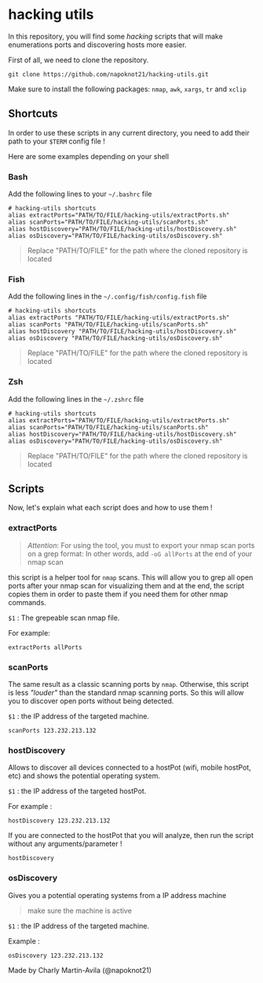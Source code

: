 # hacking utils

In this repository, you will find some *hacking* scripts that will make enumerations ports and discovering hosts more easier.

First of all, we need to clone the repository.
```
git clone https://github.com/napoknot21/hacking-utils.git
```

Make sure to install the following packages: ```nmap```, ```awk```, ```xargs```, ```tr``` and ```xclip```


## Shortcuts

In order to use these scripts in any current directory, you need to add their path to your ```$TERM``` config file !

Here are some examples depending on your shell

### Bash
Add the following lines to your ```~/.bashrc``` file
```
# hacking-utils shortcuts
alias extractPorts="PATH/TO/FILE/hacking-utils/extractPorts.sh"
alias scanPorts="PATH/TO/FILE/hacking-utils/scanPorts.sh"
alias hostDiscovery="PATH/TO/FILE/hacking-utils/hostDiscovery.sh"
alias osDiscovery="PATH/TO/FILE/hacking-utils/osDiscovery.sh"
```
> Replace "PATH/TO/FILE" for the path where the cloned repository is located


### Fish
Add the following lines in the ```~/.config/fish/config.fish``` file
```
# hacking-utils shortcuts
alias extractPorts "PATH/TO/FILE/hacking-utils/extractPorts.sh"
alias scanPorts "PATH/TO/FILE/hacking-utils/scanPorts.sh"
alias hostDiscovery "PATH/TO/FILE/hacking-utils/hostDiscovery.sh"
alias osDiscovery "PATH/TO/FILE/hacking-utils/osDiscovery.sh"
```
> Replace "PATH/TO/FILE" for the path where the cloned repository is located


### Zsh
Add the following lines in the ```~/.zshrc``` file
```
# hacking-utils shortcuts
alias extractPorts="PATH/TO/FILE/hacking-utils/extractPorts.sh"
alias scanPorts="PATH/TO/FILE/hacking-utils/scanPorts.sh"
alias hostDiscovery="PATH/TO/FILE/hacking-utils/hostDiscovery.sh"
alias osDiscovery="PATH/TO/FILE/hacking-utils/osDiscovery.sh"
```
> Replace "PATH/TO/FILE" for the path where the cloned repository is located


## Scripts
Now, let's explain what each script does and how to use them !

### **extractPorts**
> *Attention*:
> For using the tool, you must to export your nmap scan ports on a grep format:
> In other words, add ```-oG allPorts``` at the end of your nmap scan

this script is a helper tool for ```nmap``` scans. This will allow you to grep all open ports after your nmap scan for visualizing them and at the end, the script copies them in order to paste them if you need them for other nmap commands.

```$1``` : The grepeable scan nmap file.

For example:
```
extractPorts allPorts
```

### **scanPorts**
The same result as a classic scanning ports by ```nmap```. Otherwise, this script is less *"louder"* than the standard nmap scanning ports. So this will allow you to discover open ports without being detected.

```$1``` : the IP address of the targeted machine.


```
scanPorts 123.232.213.132
```

### **hostDiscovery**
Allows to discover all devices connected to a hostPot (wifi, mobile hostPot, etc) and shows the potential operating system.

```$1``` : the IP address of the targeted hostPot.

For example :
```
hostDiscovery 123.232.213.132
```
If you are connected to the hostPot that you will analyze, then run the script without any arguments/parameter !
```
hostDiscovery
```

### **osDiscovery**
Gives you a potential operating systems from a IP address machine
> make sure the machine is active

```$1``` : the IP address of the targeted machine.

Example :
```
osDiscovery 123.232.213.132
```

Made by Charly Martin-Avila (@napoknot21)